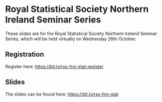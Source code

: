 # Royal Statistical Society Northern Ireland Seminar Series
These slides are for the Royal Statistical Society Northern Ireland Seminar Series, which will be held virtually on Wednesday 26th October.

## Registration
Register here: https://bit.ly/rss-fnn-stat-register

## Slides
The slides can be found here: https://bit.ly/rss-fnn-stat
